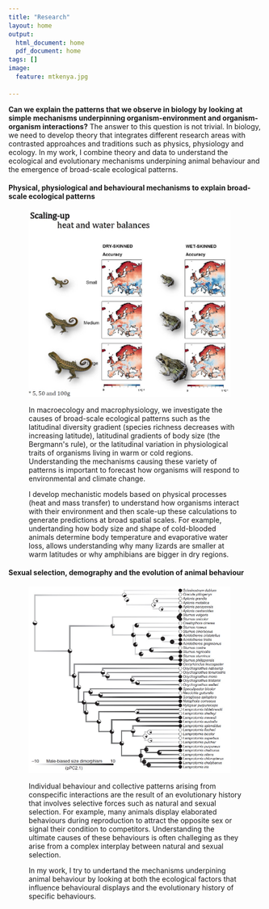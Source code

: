 ```yaml
---
title: "Research"
layout: home
output:
  html_document: home
  pdf_document: home
tags: []
image:
  feature: mtkenya.jpg

---
```


**Can we explain the patterns that we observe in biology by looking at simple mechanisms underpinning organism-environment and organism-organism interactions?** The answer to this question is not trivial. In biology, we need to develop theory that integrates different research areas with contrasted approahces and traditions such as physics, physiology and ecology. In my work, I combine theory and data to understand the ecological and evolutionary mechanisms underpining animal behaviour and the emergence of broad-scale ecological patterns.

<h4> Physical, physiological and behavioural mechanisms to explain broad-scale ecological patterns </h4>

<figure class = "half">
<img src="/images/maps.jpg" height="370px" width="400px"> 

<p>In macroecology and macrophysiology, we investigate the causes of broad-scale ecological patterns such as the latitudinal diversity gradient (species richness decreases with increasing latitude), latitudinal gradients of body size (the Bergmann's rule), or the latitudinal variation in physiological traits of organisms living in warm or cold regions. Understanding the mechanisms causing these variety of patterns is important to forecast how organisms will respond to environmental and climate change.</p>

<p>I develop mechanistic models based on physical processes (heat and mass transfer) to understand how organisms interact with their   environment and then scale-up these calculations to generate predictions at broad spatial scales. For example, undertanding how body size and shape of cold-blooded animals determine body temperature and evaporative water loss, allows understanding why many lizards are smaller at warm latitudes or why amphibians are bigger in dry regions.</p>

</figure>

<h4>Sexual selection, demography and the evolution of animal behaviour</h4>

<figure class = "half">
<img src="/images/tree.jpg" height="370px" width="400px"> 

<p> Individual behaviour and collective patterns arising from conspecific interactions are the result of an evolutionary history that involves selective forces such as natural and sexual selection. For example, many animals display elaborated behaviours during reproduction to attract the opposite sex or signal their condition to competitors. Understanding the ultimate causes of these behaviours is often challeging as they arise from a complex interplay between natural and sexual selection. </p>

<p> In my work, I try to undertand the mechanisms underpining animal behaviour by looking at both the ecological factors that influence behavioural displays and the evolutionary history of specific behaviours.  </p>

</figure>

